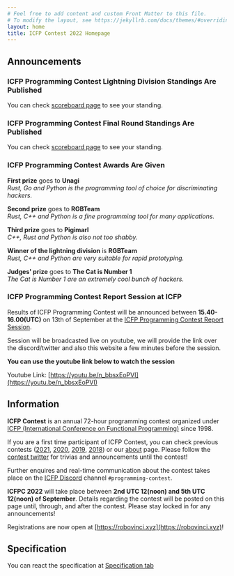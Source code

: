 ```yaml
---
# Feel free to add content and custom Front Matter to this file.
# To modify the layout, see https://jekyllrb.com/docs/themes/#overriding-theme-defaults
layout: home
title: ICFP Contest 2022 Homepage
---
```


## Announcements

### ICFP Programming Contest Lightning Division Standings Are Published

You can check [scoreboard page](./_pages/scoreboard.md/#lightning-division-scoreboard) to see your standing.

### ICFP Programming Contest Final Round Standings Are Published

You can check [scoreboard page](./_pages/scoreboard.md) to see your standing.

### ICFP Programming Contest Awards Are Given

**First prize** goes to **Unagi**  
*Rust, Go and Python  is the programming tool of choice for discriminating hackers.*

**Second prize**  goes to **RGBTeam**  
*Rust, C++ and Python is a fine programming tool for many applications.*

**Third prize** goes to **Pigimarl**  
*C++, Rust and Python is also not too shabby.*

**Winner of the lightning division** is **RGBTeam**  
*Rust, C++ and Python are very suitable for rapid prototyping.*

**Judges' prize** goes to **The Cat is Number 1**  
*The Cat is Number 1 are an extremely cool bunch of hackers.*

### ICFP Programming Contest Report Session at ICFP

Results of ICFP Programming Contest will be announced between **15.40-16.00(UTC)** on 13th of September at the [ICFP Programming Contest Report Session](https://icfp22.sigplan.org/program/program-icfp-2022/?past=Show%20upcoming%20events%20only).

Session will be broadcasted live on youtube, we will provide the link over the discord/twitter and also this website a few minutes before the session.

**You can use the youtube link below to watch the session**

Youtube Link: [https://youtu.be/n_bbsxEoPVI](https://youtu.be/n_bbsxEoPVI)

## Information

**ICFP Contest** is an annual 72-hour programming contest organized under [ICFP (International Conference on Functional Programming)](https://icfp22.sigplan.org) since 1998.

If you are a first time participant of ICFP Contest, you can check previous contests ([2021](https://icfpcontest2021.github.io), [2020](https://icfpcontest2020.github.io/#/), [2019](https://icfpcontest2019.github.io/#/), [2018](https://icfpcontest2018.github.io/#/)) or our [about](./about) page. Please follow the [contest twitter](https://twitter.com/icfpcontest2022) for trivias and announcements until the contest!

Further enquires and real-time communication about the contest takes place on the [ICFP Discord](https://discord.gg/XmUGSbwbZG) channel `#programming-contest`.

**ICFPC 2022** will take place between **2nd UTC 12(noon) and 5th UTC 12(noon) of September**. Details regarding the contest will be posted on this page until, through, and after the contest. Please stay locked in for any announcements!

Registrations are now open at [https://robovinci.xyz](https://robovinci.xyz)!

## Specification

You can react the specification at [Specification tab](./specification)

